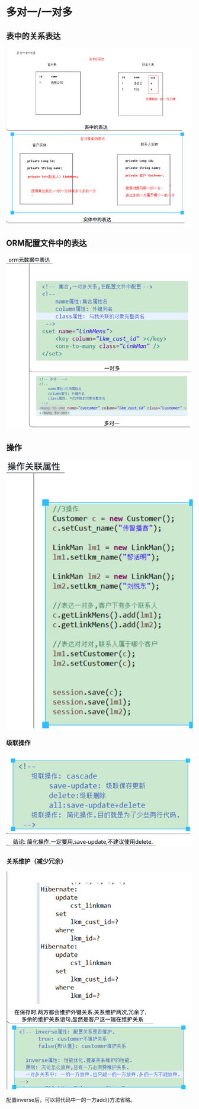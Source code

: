 # 多对一/一对多

## 表中的关系表达

![](../../../../.gitbook/assets/image%20%2857%29.png)

## ORM配置文件中的表达

![](../../../../.gitbook/assets/image%20%2886%29.png)

## 操作

![](../../../../.gitbook/assets/image%20%2851%29.png)

### 级联操作

![](../../../../.gitbook/assets/image%20%2831%29.png)

### 关系维护（减少冗余）

![](../../../../.gitbook/assets/image%20%2848%29.png)

配置inverse后，可以将代码中一的一方add\(\)方法省略。

